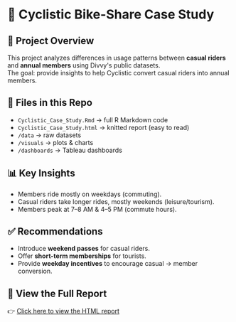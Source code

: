 # 🚴 Cyclistic Bike-Share Case Study

## 📌 Project Overview
This project analyzes differences in usage patterns between **casual riders** and **annual members** using Divvy's public datasets.  
The goal: provide insights to help Cyclistic convert casual riders into annual members.

## 📂 Files in this Repo
- `Cyclistic_Case_Study.Rmd` → full R Markdown code
- `Cyclistic_Case_Study.html` → knitted report (easy to read)
- `/data` → raw datasets
- `/visuals` → plots & charts
- `/dashboards` → Tableau dashboards

## 📊 Key Insights
- Members ride mostly on weekdays (commuting).
- Casual riders take longer rides, mostly weekends (leisure/tourism).
- Members peak at 7–8 AM & 4–5 PM (commute hours).

## ✅ Recommendations
- Introduce **weekend passes** for casual riders.
- Offer **short-term memberships** for tourists.
- Provide **weekday incentives** to encourage casual → member conversion.

## 🔗 View the Full Report
👉 [Click here to view the HTML report](Cyclistic_Case_Study.html)



